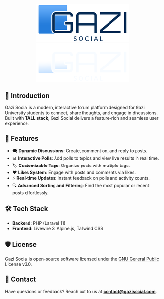 <p align="center">
  <img src="public/logos/GS_LOGO_DEFAULT.png#gh-light-mode-only" alt="Gazi Social Logo (Light Mode)" width="300">
  <img src="public/logos/GS_LOGO_WHITE.png#gh-dark-mode-only" alt="Gazi Social Logo (Dark Mode)" width="300">
</p>

## 📖 Introduction

Gazi Social is a modern, interactive forum platform designed for Gazi University students to connect, share thoughts, and engage in discussions. Built with **TALL stack**, Gazi Social delivers a feature-rich and seamless user experience.

## 🚀 Features

-   🗨️ **Dynamic Discussions**: Create, comment on, and reply to posts.
-   📊 **Interactive Polls**: Add polls to topics and view live results in real time.
-   🏷️ **Customizable Tags**: Organize posts with multiple tags.
-   ❤️ **Likes System**: Engage with posts and comments via likes.
-   ⚡ **Real-time Updates**: Instant feedback on polls and activity counts.
-   🔍 **Advanced Sorting and Filtering**: Find the most popular or recent posts effortlessly.

## 🛠️ Tech Stack

-   **Backend**: PHP (Laravel 11)
-   **Frontend**: Livewire 3, Alpine.js, Tailwind CSS

## 🛡️ License

Gazi Social is open-source software licensed under the [GNU General Public License v3.0](LICENSE).

## 📧 Contact

Have questions or feedback? Reach out to us at **contact@gazisocial.com**.
